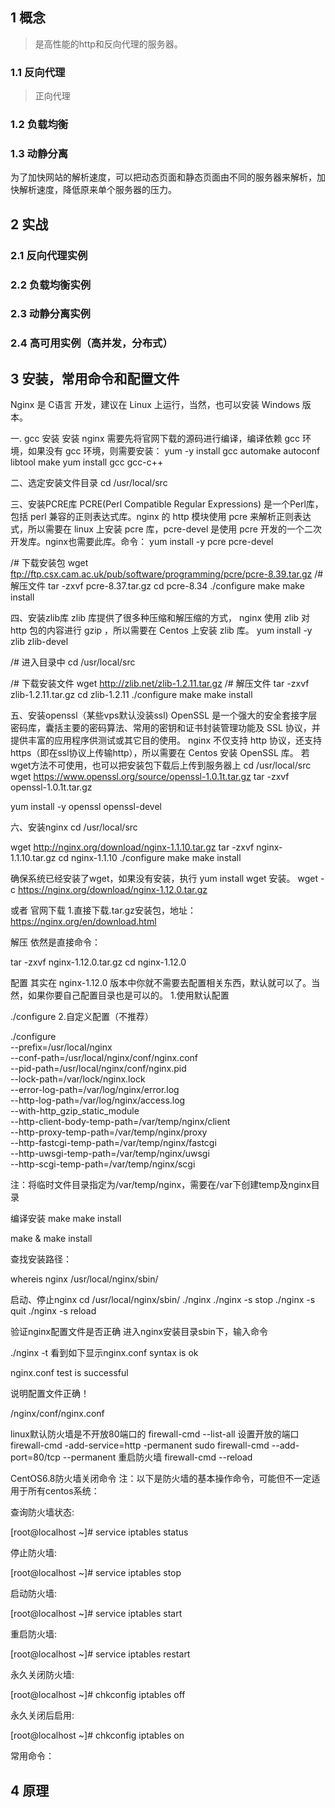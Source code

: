 
## 1 概念
> 是高性能的http和反向代理的服务器。

### 1.1 反向代理
> 正向代理

### 1.2 负载均衡

### 1.3 动静分离
为了加快网站的解析速度，可以把动态页面和静态页面由不同的服务器来解析，加快解析速度，降低原来单个服务器的压力。


## 2 实战

### 2.1 反向代理实例

### 2.2 负载均衡实例

### 2.3 动静分离实例


### 2.4 高可用实例（高并发，分布式）

## 3 安装，常用命令和配置文件
Nginx 是 C语言 开发，建议在 Linux 上运行，当然，也可以安装 Windows 版本。

一. gcc 安装
安装 nginx 需要先将官网下载的源码进行编译，编译依赖 gcc 环境，如果没有 gcc 环境，则需要安装：
yum -y install gcc automake autoconf libtool make
yum install gcc gcc-c++

二、选定安装文件目录
cd /usr/local/src

三、安装PCRE库
PCRE(Perl Compatible Regular Expressions) 是一个Perl库，包括 perl 兼容的正则表达式库。nginx 的 http 模块使用 pcre 来解析正则表达式，所以需要在 linux 上安装 pcre 库，pcre-devel 是使用 pcre 开发的一个二次开发库。nginx也需要此库。命令：
yum install -y pcre pcre-devel


/# 下载安装包
wget ftp://ftp.csx.cam.ac.uk/pub/software/programming/pcre/pcre-8.39.tar.gz 
/# 解压文件
tar -zxvf pcre-8.37.tar.gz
cd pcre-8.34
./configure
make
make install

四、安装zlib库
zlib 库提供了很多种压缩和解压缩的方式， nginx 使用 zlib 对 http 包的内容进行 gzip ，所以需要在 Centos 上安装 zlib 库。
yum install -y zlib zlib-devel

/# 进入目录中
cd /usr/local/src
 
/# 下载安装文件
wget http://zlib.net/zlib-1.2.11.tar.gz
/# 解压文件
tar -zxvf zlib-1.2.11.tar.gz
cd zlib-1.2.11
./configure
make
make install

五、安装openssl（某些vps默认没装ssl)
OpenSSL 是一个强大的安全套接字层密码库，囊括主要的密码算法、常用的密钥和证书封装管理功能及 SSL 协议，并提供丰富的应用程序供测试或其它目的使用。
nginx 不仅支持 http 协议，还支持 https（即在ssl协议上传输http），所以需要在 Centos 安装 OpenSSL 库。
若wget方法不可使用，也可以把安装包下载后上传到服务器上
cd /usr/local/src
wget https://www.openssl.org/source/openssl-1.0.1t.tar.gz
tar -zxvf openssl-1.0.1t.tar.gz

yum install -y openssl openssl-devel

六、安装nginx
cd /usr/local/src
 
wget http://nginx.org/download/nginx-1.1.10.tar.gz
tar -zxvf nginx-1.1.10.tar.gz
cd nginx-1.1.10
./configure
make
make install

确保系统已经安装了wget，如果没有安装，执行 yum install wget 安装。
wget -c https://nginx.org/download/nginx-1.12.0.tar.gz

或者
官网下载
1.直接下载.tar.gz安装包，地址：https://nginx.org/en/download.html

解压
依然是直接命令：

tar -zxvf nginx-1.12.0.tar.gz
cd nginx-1.12.0

配置
其实在 nginx-1.12.0 版本中你就不需要去配置相关东西，默认就可以了。当然，如果你要自己配置目录也是可以的。
1.使用默认配置

./configure
2.自定义配置（不推荐）

./configure \
--prefix=/usr/local/nginx \
--conf-path=/usr/local/nginx/conf/nginx.conf \
--pid-path=/usr/local/nginx/conf/nginx.pid \
--lock-path=/var/lock/nginx.lock \
--error-log-path=/var/log/nginx/error.log \
--http-log-path=/var/log/nginx/access.log \
--with-http_gzip_static_module \
--http-client-body-temp-path=/var/temp/nginx/client \
--http-proxy-temp-path=/var/temp/nginx/proxy \
--http-fastcgi-temp-path=/var/temp/nginx/fastcgi \
--http-uwsgi-temp-path=/var/temp/nginx/uwsgi \
--http-scgi-temp-path=/var/temp/nginx/scgi

注：将临时文件目录指定为/var/temp/nginx，需要在/var下创建temp及nginx目录

编译安装
make
make install

make & make install

查找安装路径：

whereis nginx
/usr/local/nginx/sbin/

启动、停止nginx
cd /usr/local/nginx/sbin/
./nginx 
./nginx -s stop
./nginx -s quit
./nginx -s reload

验证nginx配置文件是否正确
进入nginx安装目录sbin下，输入命令

./nginx -t
看到如下显示nginx.conf syntax is ok

nginx.conf test is successful

说明配置文件正确！

/nginx/conf/nginx.conf

linux默认防火墙是不开放80端口的
firewall-cmd --list-all
设置开放的端口
firewall-cmd -add-service=http -permanent
sudo firewall-cmd --add-port=80/tcp --permanent
重启防火墙
firewall-cmd --reload


CentOS6.8防火墙关闭命令
注：以下是防火墙的基本操作命令，可能但不一定适用于所有centos系统：

查询防火墙状态:

[root@localhost ~]# service iptables status

停止防火墙:

[root@localhost ~]# service iptables stop

启动防火墙:

[root@localhost ~]# service iptables start

重启防火墙:

[root@localhost ~]# service iptables restart

永久关闭防火墙:

[root@localhost ~]# chkconfig iptables off

永久关闭后启用:

[root@localhost ~]# chkconfig iptables on

常用命令：


## 4 原理


